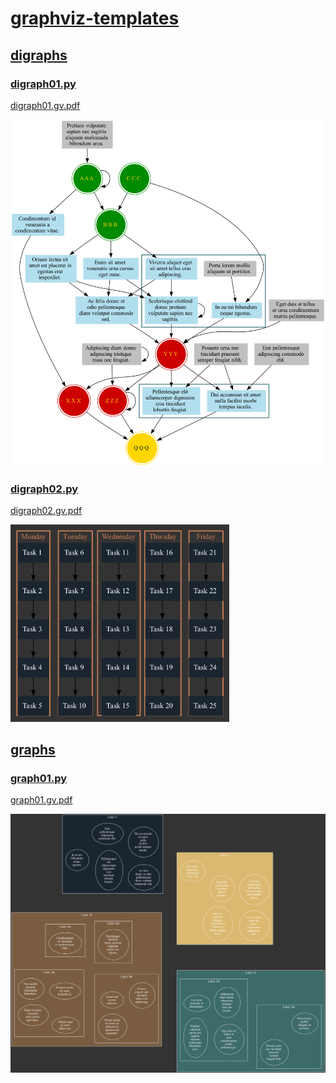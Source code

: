 # [graphviz-templates](https://github.com/cb-g/graphviz-templates)

## [digraphs](https://github.com/cb-g/graphviz-templates/tree/main/digraphs)

### [digraph01.py](https://github.com/cb-g/graphviz-templates/blob/main/digraphs/digraph01.py)

[digraph01.gv.pdf](https://github.com/cb-g/graphviz-templates/blob/main/digraphs/digraph01.gv.pdf)

<img src="digraphs/digraph01.gv.png" alt="digraph" width="625"/>

### [digraph02.py](https://github.com/cb-g/graphviz-templates/blob/main/digraphs/digraph02.py)

[digraph02.gv.pdf](https://github.com/cb-g/graphviz-templates/blob/main/digraphs/digraph02.gv.pdf)

<img src="digraphs/digraph02.gv.png" alt="digraph" width="350"/>

## [graphs](https://github.com/cb-g/graphviz-templates/tree/main/graphs)

### [graph01.py](https://github.com/cb-g/graphviz-templates/blob/main/graphs/graph01.py)

[graph01.gv.pdf](https://github.com/cb-g/graphviz-templates/blob/main/graphs/graph01.gv.pdf)

<img src="graphs/graph01.gv.png" alt="digraph" width="625"/>

